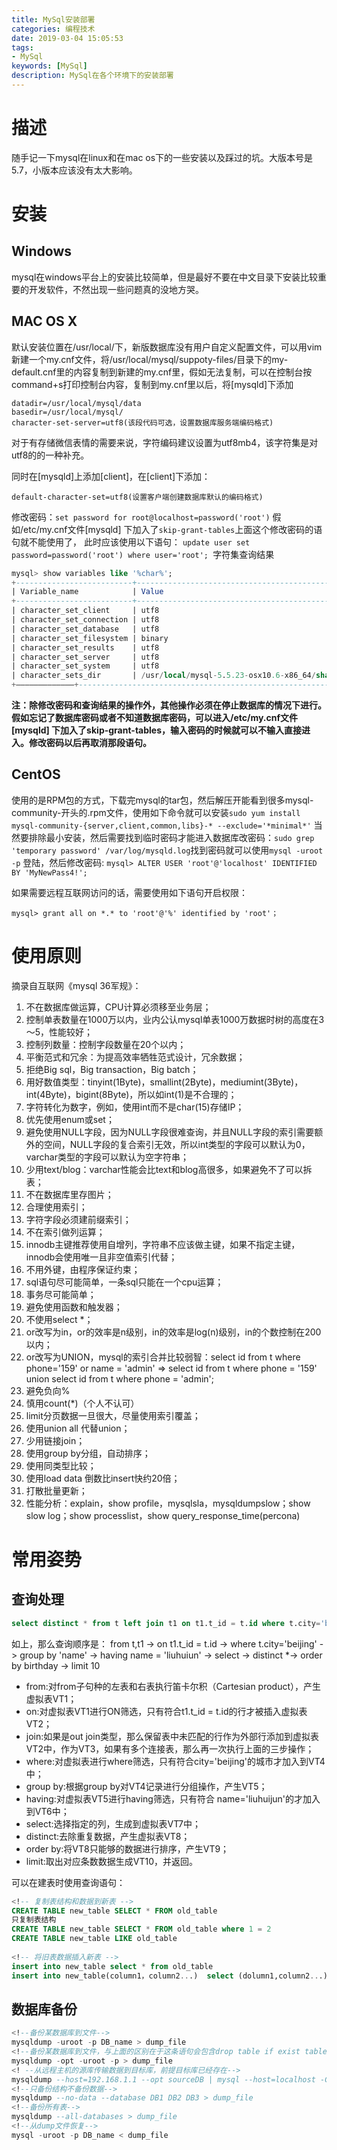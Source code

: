 ```yaml
---
title: MySql安装部署
categories: 编程技术
date: 2019-03-04 15:05:53
tags:
- MySql
keywords: [MySql]
description: MySql在各个环境下的安装部署
---
```

# 描述
随手记一下mysql在linux和在mac os下的一些安装以及踩过的坑。大版本号是5.7，小版本应该没有太大影响。
# 安装
## Windows
mysql在windows平台上的安装比较简单，但是最好不要在中文目录下安装比较重要的开发软件，不然出现一些问题真的没地方哭。
 
## MAC OS X
默认安装位置在/usr/local/下，新版数据库没有用户自定义配置文件，可以用vim新建一个my.cnf文件，将/usr/local/mysql/suppoty-files/目录下的my-default.cnf里的内容复制到新建的my.cnf里，假如无法复制，可以在控制台按command+s打印控制台内容，复制到my.cnf里以后，将[mysqld]下添加

	datadir=/usr/local/mysql/data
	basedir=/usr/local/mysql/
	character-set-server=utf8(该段代码可选，设置数据库服务端编码格式)

对于有存储微信表情的需要来说，字符编码建议设置为utf8mb4，该字符集是对utf8的的一种补充。

同时在[mysqld]上添加[client]，在[client]下添加：

	default-character-set=utf8(设置客户端创建数据库默认的编码格式)

修改密码：`set password for root@localhost=password('root')`
假如/etc/my.cnf文件[mysqld] 下加入了`skip-grant-tables`上面这个修改密码的语句就不能使用了，
此时应该使用以下语句：
`update user set password=password('root') where user='root';
`字符集查询结果

```sql
mysql> show variables like '%char%';
+--------------------------+--------------------------------------------------------+
| Variable_name            | Value                                                  |
+--------------------------+--------------------------------------------------------+
| character_set_client     | utf8                                                   |
| character_set_connection | utf8                                                   |
| character_set_database   | utf8                                                   |
| character_set_filesystem | binary                                                 |
| character_set_results    | utf8                                                   |
| character_set_server     | utf8                                                   |
| character_set_system     | utf8                                                   |
| character_sets_dir       | /usr/local/mysql-5.5.23-osx10.6-x86_64/share/charsets/ |
+—————————————+--------------------------------------------------------+
```

**注：除修改密码和查询结果的操作外，其他操作必须在停止数据库的情况下进行。
假如忘记了数据库密码或者不知道数据库密码，可以进入/etc/my.cnf文件[mysqld] 下加入了skip-grant-tables，输入密码的时候就可以不输入直接进入。修改密码以后再取消那段语句。**

## CentOS
使用的是RPM包的方式，下载完mysql的tar包，然后解压开能看到很多mysql-community-开头的.rpm文件，使用如下命令就可以安装`sudo yum install mysql-community-{server,client,common,libs}-* --exclude='*minimal*'` 当然要排除最小安装，然后需要找到临时密码才能进入数据库改密码：`sudo grep 'temporary password' /var/log/mysqld.log`找到密码就可以使用`mysql -uroot -p` 登陆，然后修改密码:
`mysql> ALTER USER 'root'@'localhost' IDENTIFIED BY 'MyNewPass4!';`

如果需要远程互联网访问的话，需要使用如下语句开启权限：

`mysql> grant all on *.* to 'root'@'%' identified by 'root'；`

# 使用原则
摘录自互联网《mysql 36军规》：

1. 不在数据库做运算，CPU计算必须移至业务层；
1. 控制单表数量在1000万以内，业内公认mysql单表1000万数据时树的高度在3～5，性能较好；
1. 控制列数量：控制字段数量在20个以内；
1. 平衡范式和冗余：为提高效率牺牲范式设计，冗余数据；
1. 拒绝Big sql，Big transaction，Big batch；
1. 用好数值类型：tinyint(1Byte)，smallint(2Byte)，mediumint(3Byte)，int(4Byte)，bigint(8Byte)，所以如int(1)是不合理的；
1. 字符转化为数字，例如，使用int而不是char(15)存储IP；
1. 优先使用enum或set；
1. 避免使用NULL字段，因为NULL字段很难查询，并且NULL字段的索引需要额外的空间，NULL字段的复合索引无效，所以int类型的字段可以默认为0，varchar类型的字段可以默认为空字符串；
1. 少用text/blog：varchar性能会比text和blog高很多，如果避免不了可以拆表；
1. 不在数据库里存图片；
1. 合理使用索引；
1. 字符字段必须建前缀索引；
1. 不在索引做列运算；
1. innodb主键推荐使用自增列，字符串不应该做主键，如果不指定主键，innodb会使用唯一且非空值索引代替；
1. 不用外键，由程序保证约束；
1. sql语句尽可能简单，一条sql只能在一个cpu运算；
1. 事务尽可能简单；
1. 避免使用函数和触发器；
1. 不使用select *；
1. or改写为in，or的效率是n级别，in的效率是log(n)级别，in的个数控制在200以内；
1. or改写为UNION，mysql的索引合并比较弱智：select id from t where phone='159' or name = 'admin' => select id from t where phone = '159' union select id from t where phone = 'admin';
1. 避免负向%
1. 慎用count(*)（个人不认可）
1. limit分页数据一旦很大，尽量使用索引覆盖；
1. 使用union all 代替union；
1. 少用链接join；
1. 使用group by分组，自动排序；
1. 使用同类型比较；
1. 使用load data 倒数比insert快约20倍；
1. 打散批量更新；
1. 性能分析：explain，show profile，mysqlsla，mysqldumpslow；show slow log；show processlist，show query\_response\_time(percona)

# 常用姿势
## 查询处理
```sql
select distinct * from t left join t1 on t1.t_id = t.id where t.city='beijing' group by 'name' having name='liuhuijun' order by birthday limit 10;
```
如上，那么查询顺序是：
from t,t1  ->  on t1.t_id = t.id ->  where t.city='beijing'  -> group by 'name'  ->  having name = 'liuhuiun'   -> select ->  distinct  *-> order by birthday  ->  limit 10

* from:对from子句种的左表和右表执行笛卡尔积（Cartesian product），产生虚拟表VT1；
* on:对虚拟表VT1进行ON筛选，只有符合t1.t_id = t.id的行才被插入虚拟表VT2；
* join:如果是out join类型，那么保留表中未匹配的行作为外部行添加到虚拟表VT2中，作为VT3，如果有多个连接表，那么再一次执行上面的三步操作；
* where:对虚拟表进行where筛选，只有符合city='beijing'的城市才加入到VT4中；
* group by:根据group by对VT4记录进行分组操作，产生VT5；
* having:对虚拟表VT5进行having筛选，只有符合 name='liuhuijun'的才加入到VT6中；
* select:选择指定的列，生成到虚拟表VT7中；
* distinct:去除重复数据，产生虚拟表VT8；
* order by:将VT8只能够的数据进行排序，产生VT9；
* limit:取出对应条数数据生成VT10，并返回。

可以在建表时使用查询语句：

```sql
<!-- 复制表结构和数据到新表 -->
CREATE TABLE new_table SELECT * FROM old_table
只复制表结构
CREATE TABLE new_table SELECT * FROM old_table where 1 = 2
CREATE TABLE new_table LIKE old_table
 
<!-- 将旧表数据插入新表 -->
insert into new_table select * from old_table
insert into new_table(column1，column2...)  select (dolumn1,column2...) from old_table﻿​
```

## 数据库备份
```sql
<!--备份某数据库到文件-->
mysqldump -uroot -p DB_name > dump_file
<!--备份某数据库到文件，与上面的区别在于这条语句会包含drop table if exist table_name,insert之前会有一个锁表语句lock tables talbe_name write，insert之后会有unlocl tables-->
mysqldump -opt -uroot -p > dump_file
<! --从远程主机的源库传输数据到目标库，前提目标库已经存在-->
mysqldump --host=192.168.1.1 --opt sourceDB | mysql --host=localhost -C targetDB
<!--只备份结构不备份数据-->
mysqldump --no-data --database DB1 DB2 DB3 > dump_file
<!--备份所有表-->
mysqldump --all-databases > dump_file
<!--从dump文件恢复-->
mysql -uroot -p DB_name < dump_file﻿​
```
